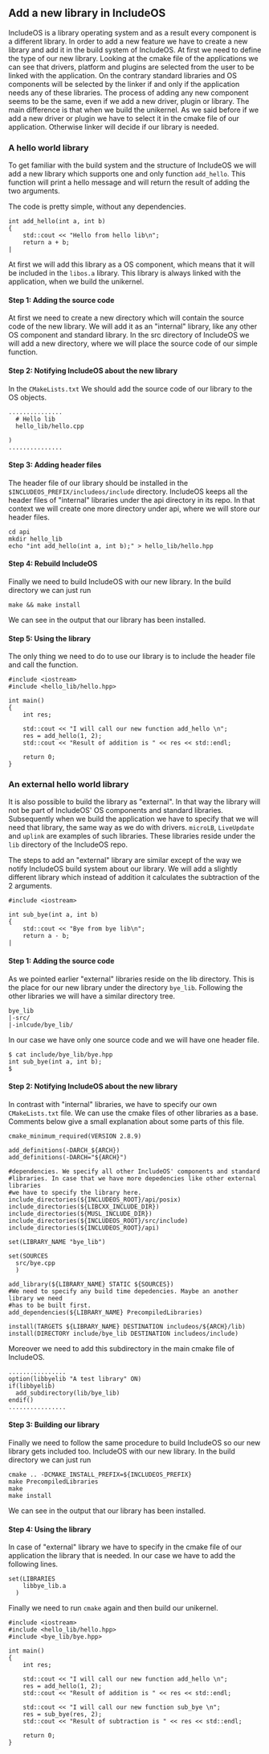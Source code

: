 ## Add a new library in IncludeOS

IncludeOS is a library operating system and as a result every component is a
different library. In order to add a new feature we have to create a new
library and add it in the build system of IncludeOS. At first we need to define
the type of our new library. Looking at the cmake file of the applications we
can see that drivers, platform and plugins are selected from the user to be
linked with the application. On the contrary standard libraries and OS
components will be selected by the linker if and only if the application needs
any of these libraries. The process of adding any new component seems to be the
same, even if we add a new driver, plugin or library. The main difference is
that when we build the unikernel. As we said before if we add a new driver or
plugin we have to select it in the cmake file of our application. Otherwise
linker will decide if our library is needed.

### A hello world library

To get familiar with the build system and the structure of IncludeOS we will add
a new library which supports one and only function `add_hello`. This function
will print a hello message and will return the result of adding the two arguments. 

The code is pretty simple, without any dependencies.

```
int add_hello(int a, int b)
{
	std::cout << "Hello from hello lib\n";
	return a + b;
|
```
At first we will add this library as a OS component, which means that it will be
included in the `libos.a` library. This library is always linked with the
application, when we build the unikernel.

#### Step 1: Adding the source code

At first we need to create a new directory which will contain the source code of
the new library. We will add it as an "internal" library, like any other OS
component and standard library. In the src directory of IncludeOS we will add a
new directory, where we will place the source code of our simple function. 

#### Step 2: Notifying IncludeOS about the new library

In the `CMakeLists.txt` We should add the source code of our library to the OS
objects. 

```
...............
  # Hello lib
  hello_lib/hello.cpp

)
...............
```

#### Step 3: Adding header files

The header file of our library should be installed in the 
`$INCLUDEOS_PREFIX/includeos/include` directory. IncludeOS keeps all the header
files of "internal" libraries under the api directory in its repo. In that
context we will create one more directory under api, where we will store our
header files.

```
cd api
mkdir hello_lib
echo "int add_hello(int a, int b);" > hello_lib/hello.hpp
```

#### Step 4: Rebuild IncludeOS

Finally we need to build IncludeOS with our new library. In the build directory
we can just run

```
make && make install
```

We can see in the output that our library has been installed.

#### Step 5: Using the library

The only thing we need to do to use our library is to include the header file and
call the function. 

```
#include <iostream>
#include <hello_lib/hello.hpp>

int main()
{
	int res;

	std::cout << "I will call our new function add_hello \n";
	res = add_hello(1, 2);
	std::cout << "Result of addition is " << res << std::endl;

	return 0;
}
```
### An external hello world library

It is also possible to build the library as "external". In that way the library
will not be part of IncludeOS' OS components and standard libraries.
Subsequently when we build the application we have to specify that we will need
that library, the same way as we do with drivers. `microLB`, `LiveUpdate` and
`uplink` are examples of such libraries. These libraries reside under the `lib`
directory of the IncludeOS repo.

The steps to add an "external" library are similar except of the way we notify
IncludeOS build system about our library. We will add a slightly different
library which instead of addition it calculates the subtraction of the 2
arguments.

```
#include <iostream>

int sub_bye(int a, int b)
{
	std::cout << "Bye from bye lib\n";
	return a - b;
|
```

#### Step 1: Adding the source code

As we pointed earlier "external" libraries reside on the lib directory. This is
the place for our new library under the directory `bye_lib`. Following the other
libraries we will have a similar directory tree.

```
bye_lib
|-src/
|-inlcude/bye_lib/
```

In our case we have only one source code and we will have one header file.

```
$ cat include/bye_lib/bye.hpp
int sub_bye(int a, int b);
$
```

#### Step 2: Notifying IncludeOS about the new library

In contrast with "internal" libraries, we have to specify our own
`CMakeLists.txt` file. We can use the cmake files of other libraries as a base.
Comments below give a small explanation about some parts of this file.

```
cmake_minimum_required(VERSION 2.8.9)

add_definitions(-DARCH_${ARCH})
add_definitions(-DARCH="${ARCH}")

#dependencies. We specify all other IncludeOS' components and standard
#libraries. In case that we have more depedencies like other external libraries
#we have to specify the library here.
include_directories(${INCLUDEOS_ROOT}/api/posix)
include_directories(${LIBCXX_INCLUDE_DIR})
include_directories(${MUSL_INCLUDE_DIR})
include_directories(${INCLUDEOS_ROOT}/src/include)
include_directories(${INCLUDEOS_ROOT}/api)

set(LIBRARY_NAME "bye_lib")

set(SOURCES
  src/bye.cpp
  )

add_library(${LIBRARY_NAME} STATIC ${SOURCES})
#We need to specify any build time depedencies. Maybe an another library we need
#has to be built first.
add_dependencies(${LIBRARY_NAME} PrecompiledLibraries)

install(TARGETS ${LIBRARY_NAME} DESTINATION includeos/${ARCH}/lib)
install(DIRECTORY include/bye_lib DESTINATION includeos/include)
```

Moreover we need to add this subdirectory in the main cmake file of IncludeOS.

```
................
option(libbyelib "A test library" ON)
if(libbyelib)
  add_subdirectory(lib/bye_lib)
endif()
................
```

#### Step 3: Building our library

Finally we need to follow the same procedure to build IncludeOS so our new
library gets included too. IncludeOS with our new library.
In the build directory we can just run

```
cmake .. -DCMAKE_INSTALL_PREFIX=${INCLUDEOS_PREFIX}
make PrecompiledLibraries
make 
make install
```

We can see in the output that our library has been installed.

#### Step 4: Using the library

In case of "external" library we have to specify in the cmake file of our
application the library that is needed. In our case we have to add the following
lines.

```
set(LIBRARIES
	libbye_lib.a
  )
```

Finally we need to run `cmake` again and then build our unikernel.
```
#include <iostream>
#include <hello_lib/hello.hpp>
#include <bye_lib/bye.hpp>

int main()
{
	int res;

	std::cout << "I will call our new function add_hello \n";
	res = add_hello(1, 2);
	std::cout << "Result of addition is " << res << std::endl;

	std::cout << "I will call our new function sub_bye \n";
	res = sub_bye(res, 2);
	std::cout << "Result of subtraction is " << res << std::endl;

	return 0;
}
```



